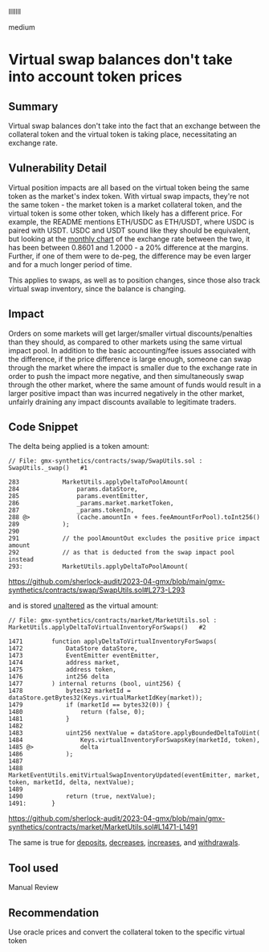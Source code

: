 IllIllI

medium

# Virtual swap balances don't take into account token prices

## Summary

Virtual swap balances don't take into the fact that an exchange between the collateral token and the virtual token is taking place, necessitating an exchange rate.


## Vulnerability Detail

Virtual position impacts are all based on the virtual token being the same token as the market's index token. With virtual swap impacts, they're not the same token - the market token is a market collateral token, and the virtual token is some other token, which likely has a different price. For example, the README mentions ETH/USDC as ETH/USDT, where USDC is paired with USDT. USDC and USDT sound like they should be equivalent, but looking at the [monthly chart](https://www.huobi.com/en-us/exchange/usdc_usdt) of the exchange rate between the two, it has been between 0.8601 and 1.2000 - a 20% difference at the margins. Further, if one of them were to de-peg, the difference may be even larger and for a much longer period of time.

This applies to swaps, as well as to position changes, since those also track virtual swap inventory, since the balance is changing.


## Impact

Orders on some markets will get larger/smaller virtual discounts/penalties than they should, as compared to other markets using the same virtual impact pool. In addition to the basic accounting/fee issues associated with the difference, if the price difference is large enough, someone can swap through the market where the impact is smaller due to the exchange rate in order to push the impact more negative, and then simultaneously swap through the other market, where the same amount of funds would result in a larger positive impact than was incurred negatively in the other market, unfairly draining any impact discounts available to legitimate traders.


## Code Snippet

The delta being applied is a token amount:
```solidity
// File: gmx-synthetics/contracts/swap/SwapUtils.sol : SwapUtils._swap()   #1

283            MarketUtils.applyDeltaToPoolAmount(
284                params.dataStore,
285                params.eventEmitter,
286                _params.market.marketToken,
287                _params.tokenIn,
288 @>             (cache.amountIn + fees.feeAmountForPool).toInt256()
289            );
290    
291            // the poolAmountOut excludes the positive price impact amount
292            // as that is deducted from the swap impact pool instead
293:           MarketUtils.applyDeltaToPoolAmount(
```
https://github.com/sherlock-audit/2023-04-gmx/blob/main/gmx-synthetics/contracts/swap/SwapUtils.sol#L273-L293

and is stored [unaltered](https://github.com/sherlock-audit/2023-04-gmx/blob/main/gmx-synthetics/contracts/market/MarketUtils.sol#L701-L721) as the virtual amount:


```solidity
// File: gmx-synthetics/contracts/market/MarketUtils.sol : MarketUtils.applyDeltaToVirtualInventoryForSwaps()   #2

1471        function applyDeltaToVirtualInventoryForSwaps(
1472            DataStore dataStore,
1473            EventEmitter eventEmitter,
1474            address market,
1475            address token,
1476            int256 delta
1477        ) internal returns (bool, uint256) {
1478            bytes32 marketId = dataStore.getBytes32(Keys.virtualMarketIdKey(market));
1479            if (marketId == bytes32(0)) {
1480                return (false, 0);
1481            }
1482    
1483            uint256 nextValue = dataStore.applyBoundedDeltaToUint(
1484                Keys.virtualInventoryForSwapsKey(marketId, token),
1485 @>             delta
1486            );
1487    
1488            MarketEventUtils.emitVirtualSwapInventoryUpdated(eventEmitter, market, token, marketId, delta, nextValue);
1489    
1490            return (true, nextValue);
1491:       }
```
https://github.com/sherlock-audit/2023-04-gmx/blob/main/gmx-synthetics/contracts/market/MarketUtils.sol#L1471-L1491

The same is true for [deposits](https://github.com/sherlock-audit/2023-04-gmx/blob/main/gmx-synthetics/contracts/deposit/ExecuteDepositUtils.sol#L318-L338), [decreases](https://github.com/sherlock-audit/2023-04-gmx/blob/main/gmx-synthetics/contracts/market/MarketUtils.sol#L701-L721), [increases](https://github.com/sherlock-audit/2023-04-gmx/blob/main/gmx-synthetics/contracts/market/MarketUtils.sol#L701-L721), and [withdrawals](https://github.com/sherlock-audit/2023-04-gmx/blob/main/gmx-synthetics/contracts/withdrawal/WithdrawalUtils.sol#L331-L351).


## Tool used

Manual Review


## Recommendation

Use oracle prices and convert the collateral token to the specific virtual token



